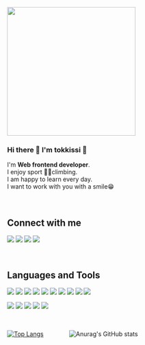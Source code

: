 <!-- ![header](https://capsule-render.vercel.app/api?type=shark&color=auto&height=300&section=header&text=Tokkissi's%20workplace&fontSize=60) -->
<img src="https://pbs.twimg.com/media/EE6HPX6VUAALM0B?format=png&name=900x900" width="300" height="300">

### Hi there 👋 I'm tokkissi 🐰
I'm **Web frontend developer**.  
I enjoy sport 🧗‍♂️climbing.  
I am happy to learn every day.  
I want to work with you with a smile😁    
<br/>
<br/>


<!--
**tokkissi/tokkissi** is a ✨ _special_ ✨ repository because its `README.md` (this file) appears on your GitHub profile.

Here are some ideas to get you started:

- 🔭 I’m currently working on ...
- 🌱 I’m currently learning ...
- 👯 I’m looking to collaborate on ...
- 🤔 I’m looking for help with ...
- 💬 Ask me about ...
- 📫 How to reach me: ...
- 😄 Pronouns: ...
- ⚡ Fun fact: ...
-->
  
  
      
## Connect with me

<img src="https://img.shields.io/badge/Gmail-EA4335?style=flat&logo=Gmail&logoColor=white"/> <img src="https://img.shields.io/badge/Notion-000000?style=flat&logo=Notion&logoColor=white"/>
<img src="https://img.shields.io/badge/Blog-EA4AAA?style=flat&logo=GitHub Sponsors&logoColor=white"/>
<img src="https://img.shields.io/badge/GitHub-181717?style=flat&logo=GitHub&logoColor=white"/>

<br/>

## Languages and Tools

<img src="https://img.shields.io/badge/JavaScript-F7DF1E?style=flat&logo=JavaScript&logoColor=white"/> <img src="https://img.shields.io/badge/TypeScript-3178C6?style=flat&logo=TypeScript&logoColor=white"/>
<img src="https://img.shields.io/badge/React-61DAFB?style=flat&logo=React&logoColor=white"/>
<img src="https://img.shields.io/badge/HTML5-E34F26?style=flat&logo=HTML5&logoColor=white"/>
<img src="https://img.shields.io/badge/CSS3-1572B6?style=flat&logo=CSS3&logoColor=white"/>
<img src="https://img.shields.io/badge/Bulma-00D1B2?style=flat&logo=Bulma&logoColor=white"/>
<img src="https://img.shields.io/badge/Node.js-339933?style=flat&logo=Node.js&logoColor=white"/>
<img src="https://img.shields.io/badge/C-A8B9CC?style=flat&logo=C&logoColor=white"/>
<img src="https://img.shields.io/badge/C++-00599C?style=flat-square&logo=c%2B%2B&logoColor=white"/></a>
<img src="https://img.shields.io/badge/Bulma-00D1B2?style=flat&logo=Bulma&logoColor=white"/>

<img src="https://img.shields.io/badge/Redux-764ABC?style=flat&logo=Redux&logoColor=white"/> <img src="https://img.shields.io/badge/React Query-FF4154?style=flat&logo=React Query&logoColor=white"/>
<img src="https://img.shields.io/badge/Bootstrap-7952B3?style=flat&logo=Bootstrap&logoColor=white"/>
<img src="https://img.shields.io/badge/Git-F05032?style=flat&logo=Git&logoColor=white"/>
<img src="https://img.shields.io/badge/Discord-5865F2?style=flat&logo=Discord&logoColor=white"/>


<br/>

[![Top Langs](https://github-readme-stats.vercel.app/api/top-langs/?username=tokkissi&langs_count=8)](https://github.com/tokkissi/github-readme-stats)　　　　 ![Anurag's GitHub stats](https://github-readme-stats.vercel.app/api?username=tokkissi&show_icons=true&theme=dracula)
